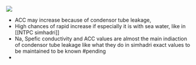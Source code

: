 
![](https://i.imgur.com/UQ1nTsL.jpeg)
- ACC may increase because of condensor tube leakage, 
- High chances of rapid increase if especially it is with sea water, like in [[NTPC simhadri]]
- Na, Spefic conductivity and ACC values are almost the main indiaction of condensor tube leakage like what they do in simhadri exact values to be maintained to  be known #pending 
- 